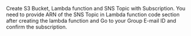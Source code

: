 Create S3 Bucket, Lambda function and SNS Topic with Subscription. You need to provide ARN of the SNS Topic in Lambda function code section after creating the lambda function and Go to your Group E-mail ID and confirm the subscription.
